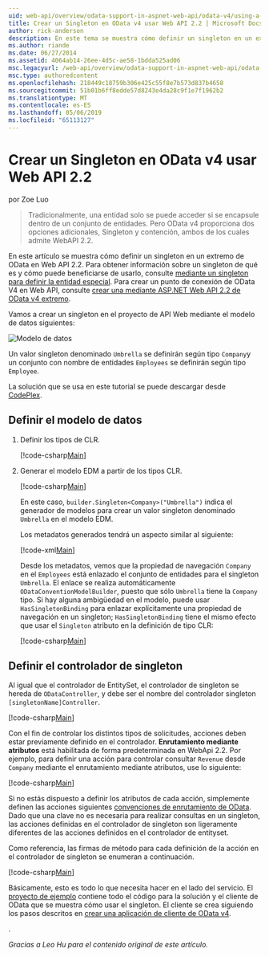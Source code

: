 ```yaml
---
uid: web-api/overview/odata-support-in-aspnet-web-api/odata-v4/using-a-singleton-in-an-odata-endpoint-in-web-api-22
title: Crear un Singleton en OData v4 usar Web API 2.2 | Microsoft Docs
author: rick-anderson
description: En este tema se muestra cómo definir un singleton en un extremo de OData en Web API 2.2.
ms.author: riande
ms.date: 06/27/2014
ms.assetid: 4064ab14-26ee-4d5c-ae58-1bdda525ad06
msc.legacyurl: /web-api/overview/odata-support-in-aspnet-web-api/odata-v4/using-a-singleton-in-an-odata-endpoint-in-web-api-22
msc.type: authoredcontent
ms.openlocfilehash: 218449c18759b306e425c55f8e7b573d837b4658
ms.sourcegitcommit: 51b01b6ff8edde57d8243e4da28c9f1e7f1962b2
ms.translationtype: MT
ms.contentlocale: es-ES
ms.lasthandoff: 05/06/2019
ms.locfileid: "65113127"
---
```

# <a name="create-a-singleton-in-odata-v4-using-web-api-22"></a>Crear un Singleton en OData v4 usar Web API 2.2

por Zoe Luo

> Tradicionalmente, una entidad solo se puede acceder si se encapsule dentro de un conjunto de entidades. Pero OData v4 proporciona dos opciones adicionales, Singleton y contención, ambos de los cuales admite WebAPI 2.2.

En este artículo se muestra cómo definir un singleton en un extremo de OData en Web API 2.2. Para obtener información sobre un singleton de qué es y cómo puede beneficiarse de usarlo, consulte [mediante un singleton para definir la entidad especial](https://blogs.msdn.com/b/odatateam/archive/2014/03/05/use-singleton-to-define-your-special-entity.aspx). Para crear un punto de conexión de OData V4 en Web API, consulte [crear una mediante ASP.NET Web API 2.2 de OData v4 extremo](create-an-odata-v4-endpoint.md). 

Vamos a crear un singleton en el proyecto de API Web mediante el modelo de datos siguientes:

![Modelo de datos](using-a-singleton-in-an-odata-endpoint-in-web-api-22/_static/image1.png)

Un valor singleton denominado `Umbrella` se definirán según tipo `Company`y un conjunto con nombre de entidades `Employees` se definirán según tipo `Employee`.

La solución que se usa en este tutorial se puede descargar desde [CodePlex](http://aspnet.codeplex.com/sourcecontrol/latest#Samples/WebApi/OData/v4/ODataSingletonSample/).

## <a name="define-the-data-model"></a>Definir el modelo de datos

1. Definir los tipos de CLR.

    [!code-csharp[Main](using-a-singleton-in-an-odata-endpoint-in-web-api-22/samples/sample1.cs)]
2. Generar el modelo EDM a partir de los tipos CLR.

    [!code-csharp[Main](using-a-singleton-in-an-odata-endpoint-in-web-api-22/samples/sample2.cs)]

    En este caso, `builder.Singleton<Company>("Umbrella")` indica el generador de modelos para crear un valor singleton denominado `Umbrella` en el modelo EDM.

    Los metadatos generados tendrá un aspecto similar al siguiente:

    [!code-xml[Main](using-a-singleton-in-an-odata-endpoint-in-web-api-22/samples/sample3.xml)]

    Desde los metadatos, vemos que la propiedad de navegación `Company` en el `Employees` está enlazado el conjunto de entidades para el singleton `Umbrella`. El enlace se realiza automáticamente `ODataConventionModelBuilder`, puesto que sólo `Umbrella` tiene la `Company` tipo. Si hay alguna ambigüedad en el modelo, puede usar `HasSingletonBinding` para enlazar explícitamente una propiedad de navegación en un singleton; `HasSingletonBinding` tiene el mismo efecto que usar el `Singleton` atributo en la definición de tipo CLR:

    [!code-csharp[Main](using-a-singleton-in-an-odata-endpoint-in-web-api-22/samples/sample4.cs)]

## <a name="define-the-singleton-controller"></a>Definir el controlador de singleton

Al igual que el controlador de EntitySet, el controlador de singleton se hereda de `ODataController`, y debe ser el nombre del controlador singleton `[singletonName]Controller`.

[!code-csharp[Main](using-a-singleton-in-an-odata-endpoint-in-web-api-22/samples/sample5.cs)]

Con el fin de controlar los distintos tipos de solicitudes, acciones deben estar previamente definido en el controlador. **Enrutamiento mediante atributos** está habilitada de forma predeterminada en WebApi 2.2. Por ejemplo, para definir una acción para controlar consultar `Revenue` desde `Company` mediante el enrutamiento mediante atributos, use lo siguiente:

[!code-csharp[Main](using-a-singleton-in-an-odata-endpoint-in-web-api-22/samples/sample6.cs)]

Si no estás dispuesto a definir los atributos de cada acción, simplemente definen las acciones siguientes [convenciones de enrutamiento de OData](../odata-routing-conventions.md). Dado que una clave no es necesaria para realizar consultas en un singleton, las acciones definidas en el controlador de singleton son ligeramente diferentes de las acciones definidos en el controlador de entityset.

Como referencia, las firmas de método para cada definición de la acción en el controlador de singleton se enumeran a continuación.

[!code-csharp[Main](using-a-singleton-in-an-odata-endpoint-in-web-api-22/samples/sample7.cs)]

Básicamente, esto es todo lo que necesita hacer en el lado del servicio. El [proyecto de ejemplo](http://aspnet.codeplex.com/sourcecontrol/latest#Samples/WebApi/OData/v4/ODataSingletonSample/) contiene todo el código para la solución y el cliente de OData que se muestra cómo usar el singleton. El cliente se crea siguiendo los pasos descritos en [crear una aplicación de cliente de OData v4](create-an-odata-v4-client-app.md).

. 

*Gracias a Leo Hu para el contenido original de este artículo.*
